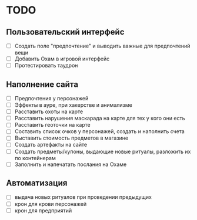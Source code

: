 # TODO

## Пользовательский интерфейс

- [ ] Создать поле "предпочтение" и выводить важные для предпочтений вещи
- [ ] Добавить Охам в игровой интерфейс
- [ ] Протестировать таудрон

## Наполнение сайта

- [ ] Предпочтения у персонажей
- [ ] Эффекты в ауре, при хакерстве и анимализме
- [ ] Расставить охоты на карте
- [ ] Расставить нарушения маскарада на карте для тех у кого они есть
- [ ] Расставить геоточки на карте
- [ ] Составить список очков у персонажей, создать и наполнить счета
- [ ] Выставить стоимость предметов в магазине
- [ ] Создать артефакты на сайте
- [ ] Создать предметы/купоны, выдающие новые ритуалы, разложить их по контейнерам
- [ ] Заполнить и напечатать послания на Охаме

## Автоматизация

- [ ] выдача новых ритуалов при проведении предыдущих
- [ ] крон для крови персонажей
- [ ] крон для предприятий
